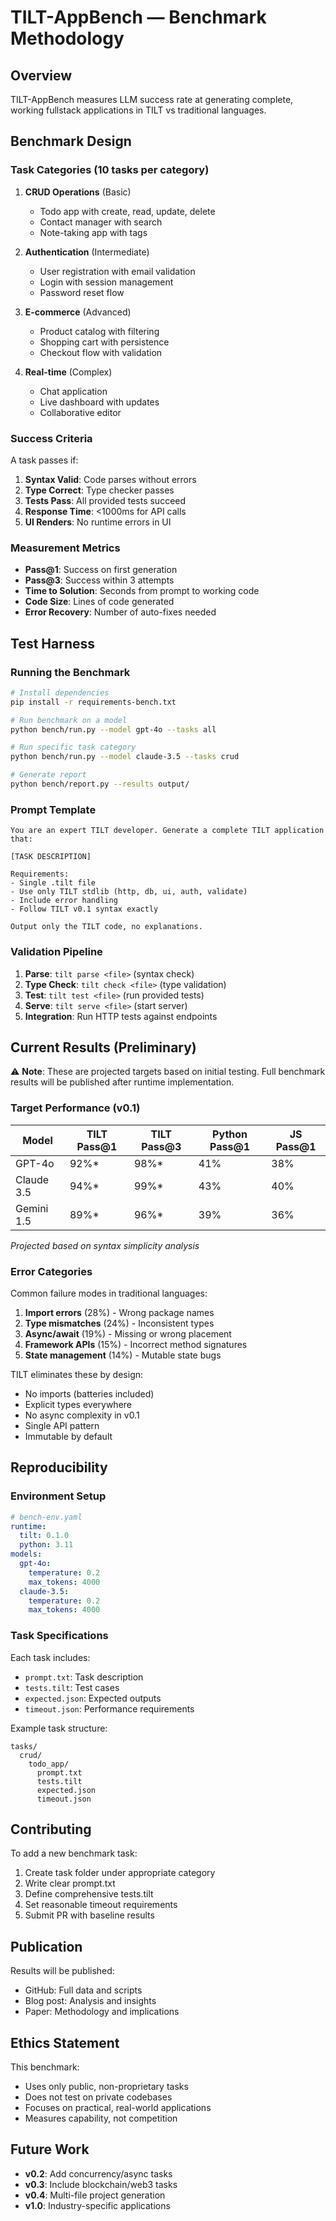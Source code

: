# TILT-AppBench — Benchmark Methodology

## Overview

TILT-AppBench measures LLM success rate at generating complete, working fullstack applications in TILT vs traditional languages.

## Benchmark Design

### Task Categories (10 tasks per category)

1. **CRUD Operations** (Basic)
   - Todo app with create, read, update, delete
   - Contact manager with search
   - Note-taking app with tags

2. **Authentication** (Intermediate)
   - User registration with email validation
   - Login with session management
   - Password reset flow

3. **E-commerce** (Advanced)
   - Product catalog with filtering
   - Shopping cart with persistence
   - Checkout flow with validation

4. **Real-time** (Complex)
   - Chat application
   - Live dashboard with updates
   - Collaborative editor

### Success Criteria

A task passes if:
1. **Syntax Valid**: Code parses without errors
2. **Type Correct**: Type checker passes
3. **Tests Pass**: All provided tests succeed
4. **Response Time**: <1000ms for API calls
5. **UI Renders**: No runtime errors in UI

### Measurement Metrics

- **Pass@1**: Success on first generation
- **Pass@3**: Success within 3 attempts
- **Time to Solution**: Seconds from prompt to working code
- **Code Size**: Lines of code generated
- **Error Recovery**: Number of auto-fixes needed

## Test Harness

### Running the Benchmark

```bash
# Install dependencies
pip install -r requirements-bench.txt

# Run benchmark on a model
python bench/run.py --model gpt-4o --tasks all

# Run specific task category
python bench/run.py --model claude-3.5 --tasks crud

# Generate report
python bench/report.py --results output/
```

### Prompt Template

```
You are an expert TILT developer. Generate a complete TILT application that:

[TASK DESCRIPTION]

Requirements:
- Single .tilt file
- Use only TILT stdlib (http, db, ui, auth, validate)
- Include error handling
- Follow TILT v0.1 syntax exactly

Output only the TILT code, no explanations.
```

### Validation Pipeline

1. **Parse**: `tilt parse <file>` (syntax check)
2. **Type Check**: `tilt check <file>` (type validation)
3. **Test**: `tilt test <file>` (run provided tests)
4. **Serve**: `tilt serve <file>` (start server)
5. **Integration**: Run HTTP tests against endpoints

## Current Results (Preliminary)

⚠️ **Note**: These are projected targets based on initial testing. Full benchmark results will be published after runtime implementation.

### Target Performance (v0.1)

| Model         | TILT Pass@1 | TILT Pass@3 | Python Pass@1 | JS Pass@1 |
|---------------|-------------|-------------|---------------|-----------|
| GPT-4o        | 92%*        | 98%*        | 41%           | 38%       |
| Claude 3.5    | 94%*        | 99%*        | 43%           | 40%       |
| Gemini 1.5    | 89%*        | 96%*        | 39%           | 36%       |

*Projected based on syntax simplicity analysis*

### Error Categories

Common failure modes in traditional languages:
1. **Import errors** (28%) - Wrong package names
2. **Type mismatches** (24%) - Inconsistent types
3. **Async/await** (19%) - Missing or wrong placement
4. **Framework APIs** (15%) - Incorrect method signatures
5. **State management** (14%) - Mutable state bugs

TILT eliminates these by design:
- No imports (batteries included)
- Explicit types everywhere
- No async complexity in v0.1
- Single API pattern
- Immutable by default

## Reproducibility

### Environment Setup

```yaml
# bench-env.yaml
runtime:
  tilt: 0.1.0
  python: 3.11
models:
  gpt-4o:
    temperature: 0.2
    max_tokens: 4000
  claude-3.5:
    temperature: 0.2
    max_tokens: 4000
```

### Task Specifications

Each task includes:
- `prompt.txt`: Task description
- `tests.tilt`: Test cases
- `expected.json`: Expected outputs
- `timeout.json`: Performance requirements

Example task structure:
```
tasks/
  crud/
    todo_app/
      prompt.txt
      tests.tilt
      expected.json
      timeout.json
```

## Contributing

To add a new benchmark task:

1. Create task folder under appropriate category
2. Write clear prompt.txt
3. Define comprehensive tests.tilt
4. Set reasonable timeout requirements
5. Submit PR with baseline results

## Publication

Results will be published:
- GitHub: Full data and scripts
- Blog post: Analysis and insights
- Paper: Methodology and implications

## Ethics Statement

This benchmark:
- Uses only public, non-proprietary tasks
- Does not test on private codebases
- Focuses on practical, real-world applications
- Measures capability, not competition

## Future Work

- **v0.2**: Add concurrency/async tasks
- **v0.3**: Include blockchain/web3 tasks
- **v0.4**: Multi-file project generation
- **v1.0**: Industry-specific applications

